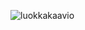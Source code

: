 ![luokkakaavio](https://user-images.githubusercontent.com/101888699/162629910-8257a6d8-f3f7-4095-a5de-39b87c24a5ff.png)
